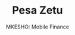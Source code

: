 ---
layout: project
tags: [Payments]
thumbnail: "showcase_mkesho.jpg"
description: "MKESHO is a microfinance product that enables bank clients to save and borrow from their feature phones."
subtitle: "MKESHO: Mobile Finance"
title:  "Pesa Zetu"
slides:
- case-study-0.png
- case-study-1.png
- case-study-2.png
- case-study-3.png
- case-study-4.png
- case-study-5.png
- case-study-6.png
- case-study-7.png
- case-study-8.png
client: PezaZetu
partners: Busara Center, FSD, TransUnion, Musoni, First Access, CGAP, CIS Kenya, IBM
tasks: Web development, UI and UX Design, API development, USSD
project_url: http://app.pesazetu.co
challenge: Access to capital is a critical factor that affect the growth of african businesses. Pesa Zetu is a crowdfunding platform that aims to give borrowers small loans for business, health and educational purposes. The funding sources come from individual lenders on the platform and uses MPESA for the disbursements of loans and collections of repayments.
goals:
- Consectetur adipiscing elit
- Integer eget lorem vitae
- Lorem vitae elit
- Suscipit suscipit
solution: Lorem ipsum dolor sit amet, consectetur adipiscing elit. Morbi in leo turpis. Ut ex neque, cursus vulputate facilisis sed, tempor quis ligula. Pellentesque sodales sagittis fringilla. Praesent id enim ut orci pretium faucibus a et massa. Sed quis velit imperdiet. Aenean vulputate eleifend tellus. Aenean leo ligula, porttitor eu, consequat vitae, eleifend ac, enim. Aliquam lorem ante, dapibus in, viverra quis, feugiat a, tellus. Phasellus viverra nulla ut metus varius laoreet. Quisque rutrum. Aenean imperdiet. Etiam ultricies nisi vel augue.
results: Lorem ipsum dolor sit amet, consectetur adipiscing elit. Morbi in leo turpis. Ut ex neque, cursus vulputate facilisis sed, tempor quis ligula. Pellentesque sodales sagittis fringilla. Praesent id enim ut orci pretium faucibus a et massa.
testimonial: We had great experience working with Phasellus ut cursus tellus. Etiam ullamcorper varius diam, nec consequat dolor gravida non. Nullam commodo feugiat arcu, ut scelerisque nisl vulputate eget. Cras a euismod elit. Ut ex neque, cursus vulputate facilisis sed, tempor quis ligula. Pellentesque sodales sagittis fringilla.
testifier_image: client-ghoncheh.jpg
testifier_name: Ghoncheh Lee
testifier_role: Busines Development Manager
---
